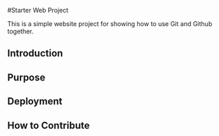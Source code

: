 #Starter Web Project

This is a simple website project for 
showing how to use Git and Github together.

## Introduction

## Purpose 

## Deployment

## How to Contribute